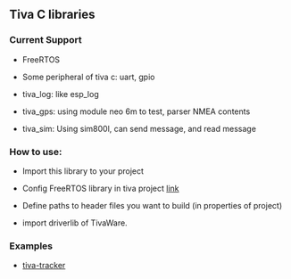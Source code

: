 ## Tiva C libraries

### Current Support

* FreeRTOS

* Some peripheral of tiva c: uart, gpio

* tiva_log: like esp_log

* tiva_gps: using module neo 6m to test, parser NMEA contents

* tiva_sim: Using sim800l, can send message, and read message

### How to use:

* Import this library to your project 

* Config FreeRTOS library in tiva project [link](http://shukra.dese.iisc.ernet.in/edwiki/EmSys:FreeRTOS_on_the_EK-TM4C123GXL_LaunchPad_Board?fbclid=IwAR3PYq2__oJFvtGavRspdTy6U0JYU94AtMVmmtPIO7N06WsqIpHKMdeER0o) 

* Define paths to header files you want to build (in properties of project)

* import driverlib of TivaWare.

### Examples

* [tiva-tracker](https://github.com/loctranthanh/tiva-tracker)
